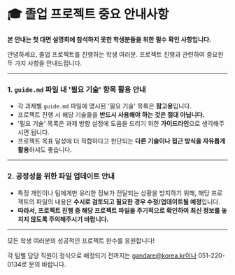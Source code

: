 # 🎓 졸업 프로젝트 중요 안내사항

**본 안내는 첫 대면 설명회에 참석하지 못한 학생분들을 위한 필수 확인 사항입니다.**

안녕하세요, 졸업 프로젝트를 진행하는 학생 여러분. 프로젝트 진행과 관련하여 중요한 두 가지 사항을 안내드립니다.

---

### 1. `guide.md` 파일 내 '필요 기술' 항목 활용 안내

*   각 과제별 `guide.md` 파일에 명시된 '필요 기술' 목록은 **참고용**입니다.
*   프로젝트 진행 시 해당 기술들을 **반드시 사용해야 하는 것은 절대 아닙니다.**
*   '필요 기술' 목록은 과제 방향 설정에 도움을 드리기 위한 **가이드라인**으로 생각해주시면 됩니다.
*   프로젝트 목표 달성에 더 적합하다고 판단되는 **다른 기술이나 접근 방식을 자유롭게 활용**하셔도 좋습니다.

---

### 2. 공정성을 위한 파일 업데이트 안내

*   특정 개인이나 팀에게만 유리한 정보가 전달되는 상황을 방지하기 위해, 해당 프로젝트의 파일의 내용은 **수시로 검토되고 필요한 경우 수정/업데이트될 예정**입니다.
*   **따라서, 프로젝트 진행 중 해당 프로젝트 파일을 주기적으로 확인하여 최신 정보를 놓치지 않도록 주의해주시기 바랍니다.**

---

모든 학생 여러분의 성공적인 프로젝트 완수를 응원합니다!

각 팀별 담당 직원이 정식으로 배정되기 전까지는 gandare@korea.kr이나 051-220-0134로 문의 바랍니다.
